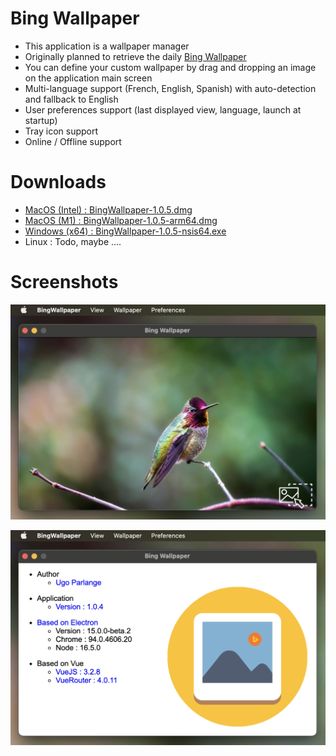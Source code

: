 # Bing Wallpaper

* This application is a wallpaper manager
* Originally planned to retrieve the daily [Bing Wallpaper](https://www.bing.com/)
* You can define your custom wallpaper by drag and dropping an image on the application main screen
* Multi-language support (French, English, Spanish) with auto-detection and fallback to English 
* User preferences support (last displayed view, language, launch at startup)
* Tray icon support
* Online / Offline support

# Downloads

* [MacOS (Intel) : BingWallpaper-1.0.5.dmg](https://github.com/uparlange/bing-wallpaper/releases/download/v1.0.5/BingWallpaper-1.0.5.dmg)
* [MacOS (M1) : BingWallpaper-1.0.5-arm64.dmg](https://github.com/uparlange/bing-wallpaper/releases/download/v1.0.5/BingWallpaper-1.0.5-arm64.dmg)
* [Windows (x64) : BingWallpaper-1.0.5-nsis64.exe](https://github.com/uparlange/bing-wallpaper/releases/download/v1.0.5/BingWallpaper-1.0.5-nsis64.exe)
* Linux : Todo, maybe ....

# Screenshots

![Wallpaper screenshot](https://github.com/uparlange/bing-wallpaper/blob/master/resources/screenshots/wallpaper-screen.png?raw=true)

![About screenshot](https://github.com/uparlange/bing-wallpaper/blob/master/resources/screenshots/about-screen.png?raw=true)